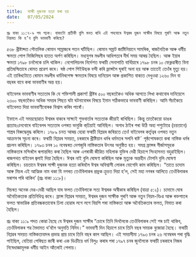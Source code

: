 ```yaml
---
title:  সাক্ষী দুজনক হত্যা কৰা হয়
date:   07/05/2024
---
```


`প্ৰঃ বাক্য ১১:৭-৯ পদ পঢ়ক। বাক্যটো প্ৰতীকী বুলি মনত ৰাখি এই পদবোৰে ঈশ্বৰৰ দুজন সাক্ষীৰ বিষয়ে পুৰণি আৰু নতুন নিয়মত কি হ’ব বুলি ভাববাণী কৰিছে?`

৫৩৮ খ্ৰীষ্টাব্দত পৌত্তলিক ৰোমান সাম্ৰাজ্যৰ পতন ঘটিছিল। ৰোমান সম্ৰাট জাষ্টিনিয়ানে সামৰিক, ৰাজনৈতিক আৰু ধৰ্মীয় ক্ষমতা পোপ ভিজিলিছৰ হাতত অৰ্পণ কৰিছিল। মধ্যযুগৰ মণ্ডলীৰ আধিপত্যৰ দীৰ্ঘ সময় আৰম্ভ হৈছিল। আৰু ইয়াৰ ক্ষমতা ১৭৯৮ চনলৈকে চলি থাকিল। নেপোলিয়নৰ নিৰ্দেশত ফৰাচী সেনাপাতি বাৰ্থিয়াৰে ১৭৯৮ চনৰ ১০ ফেব্ৰুৱাৰীত বিনা প্ৰতিদ্বন্দ্বিতাৰে ৰোমত প্ৰৱেশ কৰে। ষষ্ঠ পোপ পিইউছক বন্দী কৰি ফ্ৰান্সলৈ ঘূৰাই অনা হয় আৰু তাতেই তেওঁৰ মৃত্যু হয়। এই তাৰিখটোতে ৰোমান মণ্ডলীৰ ধৰ্মনিৰপেক্ষ ক্ষমতাৰ বিষয়ে দানিয়েল আৰু প্ৰকাশিত বাক্যত দেখুওৱা ১২৬০ দিন বা বছৰৰ বাবে কৰা ভাববাণীৰ অন্ত হয়।

বাইবেলৰ ভাববাণীৰ সত্যতাৰ কি যে শক্তিশালী প্ৰকাশ! খ্ৰীষ্টৰ ৫০০ বছৰতকৈও অধিক আগতে লিখা কথাবোৰ দানিয়েলে ২৩০০ বছৰতকৈও অধিক সময়ৰ পিছত ঘটা ঘটনাবোৰৰ বিষয়ে ইমান সঠিকভাৱে ভাববাণী কৰিছিল। আমি সঁচাকৈয়ে বাইবেলত দিয়া ভাববাণীবোৰক বিশ্বাস কৰিব পাৰোঁ।

ইফালে এই সময়ছোৱাত ঈশ্বৰৰ বাক্যৰ সাক্ষ্যই শুভবাৰ্তাৰ সত্যতাক জীয়াই ৰাখিছিল। কিন্তু তাতকৈয়ো ডাঙৰ প্ৰত্যাহ৩ানবোৰে বাইবেলৰ সত্যতাৰ ওপৰত ভাবুকি কঢি়য়াই আনিছিল। অগাধ ঠাইৰ পৰা উঠি অহা পশুটোৱে (চয়তানে) শাস্ত্ৰৰ বিৰুদ্ধেযুদ্ধ কৰিলে। ১৭৮৯ চনত আৰম্ভ হোৱা ফৰাচী বিপ্লৱৰ জৰিয়তে তেওঁ বাইবেলৰ কৰ্তৃত্বৰ ওপৰত নতুন আক্ৰমণৰ সূচনা কৰে। ফৰাচী বিপ্লৱৰ সময়ত, চৰকাৰে খ্ৰীষ্টিয়ান ধৰ্মৰ ধৰ্মমতৰ সলনি ৰাষ্ট˜ পৃষ্ঠপোষকতা কৰা নাস্তিক ধৰ্মৰ প্ৰচলন কৰিছিল। ১৭৯৩ চনৰ ১০ নবেম্বৰত দেশজুৰি নাস্তিকতাৰ উৎসৱ অনুষ্ঠিত হয়। সমগ্ৰ ফ্ৰান্সৰ গীৰ্জাসমূহক নাস্তিকতাৰ মন্দিৰলৈ ৰূপান্তৰিত কৰা হৈছিল আৰু এগৰাকী জীৱিত মহিলাক যুক্তিৰ দেৱী হিচাপে সিংহাসনত বহুৱাইছিল। ৰাজপথত বাইবেল জ্বলাই দিয়া হৈছিল। ঈশ্বৰ নাই বুলি ঘোষণা কৰিছিল আৰু মৃত্যুক অন্তহীন টোপনি বুলি ঘোষণা কৰিছিল। চয়তানে ঈশ্বৰৰ সাক্ষী দুজনক হত্যা কৰিবলৈ ঈশ্বৰ অবিশ্বাসী লোকৰ যোগেদি কাম কৰিছিল। “তাতে চদোম আৰু মিচৰ এই আত্মিক নাম থকা যি নগৰত তেওঁবিলাকৰ প্ৰভুক ক্ৰুচত দিয়া হ’ল, সেই মহা নগৰৰ আলিতে তেওঁবিলাকৰ মৰাশৰ পৰি থাকিব’ (প্ৰঃ বাক্য ১১:৮)।

মিচৰত অনেক দেৱ-দেৱী আছিল যাৰ ফলত তেওঁবিলাকে সত্য ঈশ্বৰক অস্বীকাৰ কৰিছিল (যাত্ৰা ৫:২)। চদোমে ঘোৰ অনৈতিকতাক প্ৰতিনিধিত্ব কৰে। ফ্ৰান্স বিপ্লৱৰ সময়ত, ঈশ্বৰৰ দুজন সাক্ষীক পুৰণি আৰু নতুন নিয়ম-বি›­ৱ আৰু ৰক্তপাতৰ ফলত স্বাভাৱিক প্ৰতিবন্ধকতাবোৰ ঢিলা হোৱাৰ লগে লগে বিয়পি পৰা নাস্তিকতা আৰু অনৈতিকতাৰ ফলত, নিমাত কৰা হৈছিল।

প্ৰঃ বাক্য ১১:৯ পদত কোৱা হৈছে যে ঈশ্বৰৰ দুজন সাক্ষীৰ “চোৰে তিনি দিনলৈকে তেওঁবিলাকৰ সেই শৰ চাই থাকিব, তেওঁবিলাকৰ শৱ মৈদামত থ’বলৈ অনুমতি নিদিব।” ভাববাণী দিন হিচাপে চাৰে তিনি বছৰ সময়ক বুজোৱা হৈছে। ফৰাচী বিপ্লৱৰ সময়ত নাস্তিকতাবাদৰ প্ৰভাৱ প্ৰায় চাৰে তিনি বছৰ কাল আছিল। এই সময়সীমা ১৭৯৩ চনৰ ২৬ নবেম্বৰৰ পৰা বৃদ্ধি পাইছিল, যেতিয়া পেৰিছত জাৰী কৰা এক ডিক্ৰীয়ে ধৰ্ম বিলু৫ কৰাৰ পৰা ১৭৯৭ চনৰ জুনলৈকে ফৰাচী চৰকাৰে নিজৰ নিষেধাজ্ঞামূলক ধৰ্মীয় আইন আঁতৰাই পেলায়।